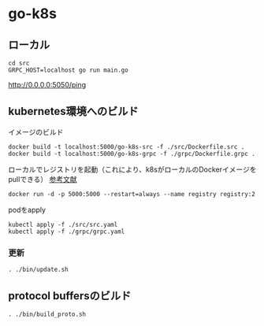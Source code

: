 # go-k8s

## ローカル

```
cd src
GRPC_HOST=localhost go run main.go
```

http://0.0.0.0:5050/ping

## kubernetes環境へのビルド

イメージのビルド

```
docker build -t localhost:5000/go-k8s-src -f ./src/Dockerfile.src .
docker build -t localhost:5000/go-k8s-grpc -f ./grpc/Dockerfile.grpc .
```

ローカルでレジストリを起動（これにより、k8sがローカルのDockerイメージをpullできる） [参考文献](https://stackoverflow.com/questions/57167104/how-to-use-local-docker-image-in-kubernetes-via-kubectl)


```
docker run -d -p 5000:5000 --restart=always --name registry registry:2
```

podをapply

```
kubectl apply -f ./src/src.yaml
kubectl apply -f ./grpc/grpc.yaml
```

### 更新

```
. ./bin/update.sh
```

## protocol buffersのビルド

```
. ./bin/build_proto.sh
```
